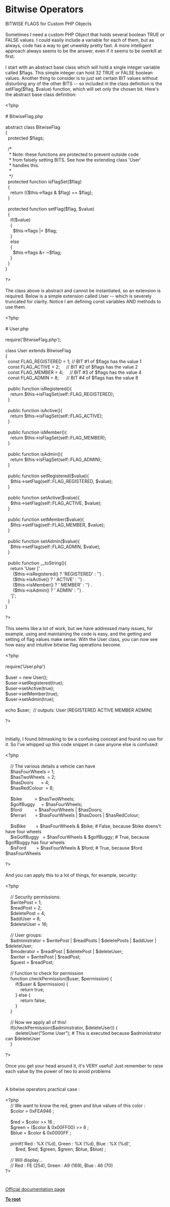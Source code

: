 # Bitwise Operators




<div class="phpcode"><span class="html">
BITWISE FLAGS for Custom PHP Objects<br><br>Sometimes I need a custom PHP Object that holds several boolean TRUE or FALSE values. I could easily include a variable for each of them, but as always, code has a way to get unweildy pretty fast. A more intelligent approach always seems to be the answer, even if it seems to be overkill at first.<br><br>I start with an abstract base class which will hold a single integer variable called $flags. This simple integer can hold 32 TRUE or FALSE boolean values. Another thing to consider is to just set certain BIT values without disturbing any of the other BITS -- so included in the class definition is the setFlag($flag, $value) function, which will set only the chosen bit. Here&apos;s the abstract base class definition: <br><br><span class="default">&lt;?php<br><br></span><span class="comment"># BitwiseFlag.php<br><br></span><span class="keyword">abstract class </span><span class="default">BitwiseFlag<br></span><span class="keyword">{<br>&#xA0; protected </span><span class="default">$flags</span><span class="keyword">;<br><br>&#xA0; </span><span class="comment">/*<br>&#xA0;&#xA0; * Note: these functions are protected to prevent outside code<br>&#xA0;&#xA0; * from falsely setting BITS. See how the extending class &apos;User&apos;<br>&#xA0;&#xA0; * handles this.<br>&#xA0;&#xA0; *<br>&#xA0;&#xA0; */<br>&#xA0; </span><span class="keyword">protected function </span><span class="default">isFlagSet</span><span class="keyword">(</span><span class="default">$flag</span><span class="keyword">)<br>&#xA0; {<br>&#xA0; &#xA0; return ((</span><span class="default">$this</span><span class="keyword">-&gt;</span><span class="default">flags </span><span class="keyword">&amp; </span><span class="default">$flag</span><span class="keyword">) == </span><span class="default">$flag</span><span class="keyword">);<br>&#xA0; }<br><br>&#xA0; protected function </span><span class="default">setFlag</span><span class="keyword">(</span><span class="default">$flag</span><span class="keyword">, </span><span class="default">$value</span><span class="keyword">)<br>&#xA0; {<br>&#xA0; &#xA0; if(</span><span class="default">$value</span><span class="keyword">)<br>&#xA0; &#xA0; {<br>&#xA0; &#xA0; &#xA0; </span><span class="default">$this</span><span class="keyword">-&gt;</span><span class="default">flags </span><span class="keyword">|= </span><span class="default">$flag</span><span class="keyword">;<br>&#xA0; &#xA0; }<br>&#xA0; &#xA0; else<br>&#xA0; &#xA0; {<br>&#xA0; &#xA0; &#xA0; </span><span class="default">$this</span><span class="keyword">-&gt;</span><span class="default">flags </span><span class="keyword">&amp;= ~</span><span class="default">$flag</span><span class="keyword">;<br>&#xA0; &#xA0; }<br>&#xA0; }<br>}<br><br></span><span class="default">?&gt;<br></span><br>The class above is abstract and cannot be instantiated, so an extension is required. Below is a simple extension called User -- which is severely truncated for clarity. Notice I am defining const variables AND methods to use them.<br><br><span class="default">&lt;?php<br><br></span><span class="comment"># User.php<br><br></span><span class="keyword">require(</span><span class="string">&apos;BitwiseFlag.php&apos;</span><span class="keyword">);<br><br>class </span><span class="default">User </span><span class="keyword">extends </span><span class="default">BitwiseFlag<br></span><span class="keyword">{<br>&#xA0; const </span><span class="default">FLAG_REGISTERED </span><span class="keyword">= </span><span class="default">1</span><span class="keyword">; </span><span class="comment">// BIT #1 of $flags has the value 1<br>&#xA0; </span><span class="keyword">const </span><span class="default">FLAG_ACTIVE </span><span class="keyword">= </span><span class="default">2</span><span class="keyword">;&#xA0; &#xA0;&#xA0; </span><span class="comment">// BIT #2 of $flags has the value 2<br>&#xA0; </span><span class="keyword">const </span><span class="default">FLAG_MEMBER </span><span class="keyword">= </span><span class="default">4</span><span class="keyword">;&#xA0; &#xA0;&#xA0; </span><span class="comment">// BIT #3 of $flags has the value 4<br>&#xA0; </span><span class="keyword">const </span><span class="default">FLAG_ADMIN </span><span class="keyword">= </span><span class="default">8</span><span class="keyword">;&#xA0; &#xA0; &#xA0; </span><span class="comment">// BIT #4 of $flags has the value 8<br><br>&#xA0; </span><span class="keyword">public function </span><span class="default">isRegistered</span><span class="keyword">(){<br>&#xA0; &#xA0; return </span><span class="default">$this</span><span class="keyword">-&gt;</span><span class="default">isFlagSet</span><span class="keyword">(</span><span class="default">self</span><span class="keyword">::</span><span class="default">FLAG_REGISTERED</span><span class="keyword">);<br>&#xA0; }<br><br>&#xA0; public function </span><span class="default">isActive</span><span class="keyword">(){<br>&#xA0; &#xA0; return </span><span class="default">$this</span><span class="keyword">-&gt;</span><span class="default">isFlagSet</span><span class="keyword">(</span><span class="default">self</span><span class="keyword">::</span><span class="default">FLAG_ACTIVE</span><span class="keyword">);<br>&#xA0; }<br><br>&#xA0; public function </span><span class="default">isMember</span><span class="keyword">(){<br>&#xA0; &#xA0; return </span><span class="default">$this</span><span class="keyword">-&gt;</span><span class="default">isFlagSet</span><span class="keyword">(</span><span class="default">self</span><span class="keyword">::</span><span class="default">FLAG_MEMBER</span><span class="keyword">);<br>&#xA0; }<br><br>&#xA0; public function </span><span class="default">isAdmin</span><span class="keyword">(){<br>&#xA0; &#xA0; return </span><span class="default">$this</span><span class="keyword">-&gt;</span><span class="default">isFlagSet</span><span class="keyword">(</span><span class="default">self</span><span class="keyword">::</span><span class="default">FLAG_ADMIN</span><span class="keyword">);<br>&#xA0; }<br><br>&#xA0; public function </span><span class="default">setRegistered</span><span class="keyword">(</span><span class="default">$value</span><span class="keyword">){<br>&#xA0; &#xA0; </span><span class="default">$this</span><span class="keyword">-&gt;</span><span class="default">setFlag</span><span class="keyword">(</span><span class="default">self</span><span class="keyword">::</span><span class="default">FLAG_REGISTERED</span><span class="keyword">, </span><span class="default">$value</span><span class="keyword">);<br>&#xA0; }<br><br>&#xA0; public function </span><span class="default">setActive</span><span class="keyword">(</span><span class="default">$value</span><span class="keyword">){<br>&#xA0; &#xA0; </span><span class="default">$this</span><span class="keyword">-&gt;</span><span class="default">setFlag</span><span class="keyword">(</span><span class="default">self</span><span class="keyword">::</span><span class="default">FLAG_ACTIVE</span><span class="keyword">, </span><span class="default">$value</span><span class="keyword">);<br>&#xA0; }<br><br>&#xA0; public function </span><span class="default">setMember</span><span class="keyword">(</span><span class="default">$value</span><span class="keyword">){<br>&#xA0; &#xA0; </span><span class="default">$this</span><span class="keyword">-&gt;</span><span class="default">setFlag</span><span class="keyword">(</span><span class="default">self</span><span class="keyword">::</span><span class="default">FLAG_MEMBER</span><span class="keyword">, </span><span class="default">$value</span><span class="keyword">);<br>&#xA0; }<br><br>&#xA0; public function </span><span class="default">setAdmin</span><span class="keyword">(</span><span class="default">$value</span><span class="keyword">){<br>&#xA0; &#xA0; </span><span class="default">$this</span><span class="keyword">-&gt;</span><span class="default">setFlag</span><span class="keyword">(</span><span class="default">self</span><span class="keyword">::</span><span class="default">FLAG_ADMIN</span><span class="keyword">, </span><span class="default">$value</span><span class="keyword">);<br>&#xA0; }<br><br>&#xA0; public function </span><span class="default">__toString</span><span class="keyword">(){<br>&#xA0; &#xA0; return </span><span class="string">&apos;User [&apos; </span><span class="keyword">.<br>&#xA0; &#xA0; &#xA0; (</span><span class="default">$this</span><span class="keyword">-&gt;</span><span class="default">isRegistered</span><span class="keyword">() ? </span><span class="string">&apos;REGISTERED&apos; </span><span class="keyword">: </span><span class="string">&apos;&apos;</span><span class="keyword">) .<br>&#xA0; &#xA0; &#xA0; (</span><span class="default">$this</span><span class="keyword">-&gt;</span><span class="default">isActive</span><span class="keyword">() ? </span><span class="string">&apos; ACTIVE&apos; </span><span class="keyword">: </span><span class="string">&apos;&apos;</span><span class="keyword">) .<br>&#xA0; &#xA0; &#xA0; (</span><span class="default">$this</span><span class="keyword">-&gt;</span><span class="default">isMember</span><span class="keyword">() ? </span><span class="string">&apos; MEMBER&apos; </span><span class="keyword">: </span><span class="string">&apos;&apos;</span><span class="keyword">) .<br>&#xA0; &#xA0; &#xA0; (</span><span class="default">$this</span><span class="keyword">-&gt;</span><span class="default">isAdmin</span><span class="keyword">() ? </span><span class="string">&apos; ADMIN&apos; </span><span class="keyword">: </span><span class="string">&apos;&apos;</span><span class="keyword">) .<br>&#xA0; &#xA0; </span><span class="string">&apos;]&apos;</span><span class="keyword">;<br>&#xA0; }<br>}<br><br></span><span class="default">?&gt;<br></span><br>This seems like a lot of work, but we have addressed many issues, for example, using and maintaining the code is easy, and the getting and setting of flag values make sense. With the User class, you can now see how easy and intuitive bitwise flag operations become.<br><br><span class="default">&lt;?php<br><br></span><span class="keyword">require(</span><span class="string">&apos;User.php&apos;</span><span class="keyword">)<br><br></span><span class="default">$user </span><span class="keyword">= new </span><span class="default">User</span><span class="keyword">();<br></span><span class="default">$user</span><span class="keyword">-&gt;</span><span class="default">setRegistered</span><span class="keyword">(</span><span class="default">true</span><span class="keyword">);<br></span><span class="default">$user</span><span class="keyword">-&gt;</span><span class="default">setActive</span><span class="keyword">(</span><span class="default">true</span><span class="keyword">);<br></span><span class="default">$user</span><span class="keyword">-&gt;</span><span class="default">setMember</span><span class="keyword">(</span><span class="default">true</span><span class="keyword">);<br></span><span class="default">$user</span><span class="keyword">-&gt;</span><span class="default">setAdmin</span><span class="keyword">(</span><span class="default">true</span><span class="keyword">);<br><br>echo </span><span class="default">$user</span><span class="keyword">;&#xA0; </span><span class="comment">// outputs: User [REGISTERED ACTIVE MEMBER ADMIN]<br><br></span><span class="default">?&gt;</span>
</span>
</div>
  

#


<div class="phpcode"><span class="html">
Initially, I found bitmasking to be a confusing concept and found no use for it. So I&apos;ve whipped up this code snippet in case anyone else is confused:<br><br><span class="default">&lt;?php<br><br>&#xA0; &#xA0; </span><span class="comment">// The various details a vehicle can have<br>&#xA0; &#xA0; </span><span class="default">$hasFourWheels </span><span class="keyword">= </span><span class="default">1</span><span class="keyword">;<br>&#xA0; &#xA0; </span><span class="default">$hasTwoWheels&#xA0; </span><span class="keyword">= </span><span class="default">2</span><span class="keyword">;<br>&#xA0; &#xA0; </span><span class="default">$hasDoors&#xA0; &#xA0; &#xA0; </span><span class="keyword">= </span><span class="default">4</span><span class="keyword">;<br>&#xA0; &#xA0; </span><span class="default">$hasRedColour&#xA0; </span><span class="keyword">= </span><span class="default">8</span><span class="keyword">;<br><br>&#xA0; &#xA0; </span><span class="default">$bike&#xA0; &#xA0; &#xA0; &#xA0; &#xA0; </span><span class="keyword">= </span><span class="default">$hasTwoWheels</span><span class="keyword">;<br>&#xA0; &#xA0; </span><span class="default">$golfBuggy&#xA0; &#xA0;&#xA0; </span><span class="keyword">= </span><span class="default">$hasFourWheels</span><span class="keyword">;<br>&#xA0; &#xA0; </span><span class="default">$ford&#xA0; &#xA0; &#xA0; &#xA0; &#xA0; </span><span class="keyword">= </span><span class="default">$hasFourWheels </span><span class="keyword">| </span><span class="default">$hasDoors</span><span class="keyword">;<br>&#xA0; &#xA0; </span><span class="default">$ferrari&#xA0; &#xA0; &#xA0;&#xA0; </span><span class="keyword">= </span><span class="default">$hasFourWheels </span><span class="keyword">| </span><span class="default">$hasDoors </span><span class="keyword">| </span><span class="default">$hasRedColour</span><span class="keyword">;<br><br>&#xA0; &#xA0; </span><span class="default">$isBike&#xA0; &#xA0; &#xA0; &#xA0; </span><span class="keyword">= </span><span class="default">$hasFourWheels </span><span class="keyword">&amp; </span><span class="default">$bike</span><span class="keyword">; </span><span class="comment"># False, because $bike doens&apos;t have four wheels<br>&#xA0; &#xA0; </span><span class="default">$isGolfBuggy&#xA0;&#xA0; </span><span class="keyword">= </span><span class="default">$hasFourWheels </span><span class="keyword">&amp; </span><span class="default">$golfBuggy</span><span class="keyword">; </span><span class="comment"># True, because $golfBuggy has four wheels<br>&#xA0; &#xA0; </span><span class="default">$isFord&#xA0; &#xA0; &#xA0; &#xA0; </span><span class="keyword">= </span><span class="default">$hasFourWheels </span><span class="keyword">&amp; </span><span class="default">$ford</span><span class="keyword">; </span><span class="comment"># True, because $ford $hasFourWheels<br><br></span><span class="default">?&gt;<br></span><br>And you can apply this to a lot of things, for example, security:<br><br><span class="default">&lt;?php<br><br>&#xA0; &#xA0; </span><span class="comment">// Security permissions:<br>&#xA0; &#xA0; </span><span class="default">$writePost </span><span class="keyword">= </span><span class="default">1</span><span class="keyword">;<br>&#xA0; &#xA0; </span><span class="default">$readPost </span><span class="keyword">= </span><span class="default">2</span><span class="keyword">;<br>&#xA0; &#xA0; </span><span class="default">$deletePost </span><span class="keyword">= </span><span class="default">4</span><span class="keyword">;<br>&#xA0; &#xA0; </span><span class="default">$addUser </span><span class="keyword">= </span><span class="default">8</span><span class="keyword">;<br>&#xA0; &#xA0; </span><span class="default">$deleteUser </span><span class="keyword">= </span><span class="default">16</span><span class="keyword">;<br>&#xA0; &#xA0; <br>&#xA0; &#xA0; </span><span class="comment">// User groups:<br>&#xA0; &#xA0; </span><span class="default">$administrator </span><span class="keyword">= </span><span class="default">$writePost </span><span class="keyword">| </span><span class="default">$readPosts </span><span class="keyword">| </span><span class="default">$deletePosts </span><span class="keyword">| </span><span class="default">$addUser </span><span class="keyword">| </span><span class="default">$deleteUser</span><span class="keyword">;<br>&#xA0; &#xA0; </span><span class="default">$moderator </span><span class="keyword">= </span><span class="default">$readPost </span><span class="keyword">| </span><span class="default">$deletePost </span><span class="keyword">| </span><span class="default">$deleteUser</span><span class="keyword">;<br>&#xA0; &#xA0; </span><span class="default">$writer </span><span class="keyword">= </span><span class="default">$writePost </span><span class="keyword">| </span><span class="default">$readPost</span><span class="keyword">;<br>&#xA0; &#xA0; </span><span class="default">$guest </span><span class="keyword">= </span><span class="default">$readPost</span><span class="keyword">;<br><br>&#xA0; &#xA0; </span><span class="comment">// function to check for permission<br>&#xA0; &#xA0; </span><span class="keyword">function </span><span class="default">checkPermission</span><span class="keyword">(</span><span class="default">$user</span><span class="keyword">, </span><span class="default">$permission</span><span class="keyword">) {<br>&#xA0; &#xA0; &#xA0; &#xA0; if(</span><span class="default">$user </span><span class="keyword">&amp; </span><span class="default">$permission</span><span class="keyword">) {<br>&#xA0; &#xA0; &#xA0; &#xA0; &#xA0; &#xA0; return </span><span class="default">true</span><span class="keyword">;<br>&#xA0; &#xA0; &#xA0; &#xA0; } else {<br>&#xA0; &#xA0; &#xA0; &#xA0; &#xA0; &#xA0; return </span><span class="default">false</span><span class="keyword">;<br>&#xA0; &#xA0; &#xA0; &#xA0; }<br>&#xA0; &#xA0; }<br><br>&#xA0; &#xA0; </span><span class="comment">// Now we apply all of this!<br>&#xA0; &#xA0; </span><span class="keyword">if(</span><span class="default">checkPermission</span><span class="keyword">(</span><span class="default">$administrator</span><span class="keyword">, </span><span class="default">$deleteUser</span><span class="keyword">)) {<br>&#xA0; &#xA0; &#xA0; &#xA0; </span><span class="default">deleteUser</span><span class="keyword">(</span><span class="string">&quot;Some User&quot;</span><span class="keyword">); </span><span class="comment"># This is executed because $administrator can $deleteUser<br>&#xA0; &#xA0; </span><span class="keyword">}<br><br></span><span class="default">?&gt;<br></span><br>Once you get your head around it, it&apos;s VERY useful! Just remember to raise each value by the power of two to avoid problems</span>
</div>
  

#


<div class="phpcode"><span class="html">
A bitwise operators practical case :<br><br><span class="default">&lt;?php<br>&#xA0; &#xA0; </span><span class="comment">// We want to know the red, green and blue values of this color :<br>&#xA0; &#xA0; </span><span class="default">$color </span><span class="keyword">= </span><span class="default">0xFEA946 </span><span class="keyword">;<br><br>&#xA0; &#xA0; </span><span class="default">$red </span><span class="keyword">= </span><span class="default">$color </span><span class="keyword">&gt;&gt; </span><span class="default">16 </span><span class="keyword">;<br>&#xA0; &#xA0; </span><span class="default">$green </span><span class="keyword">= (</span><span class="default">$color </span><span class="keyword">&amp; </span><span class="default">0x00FF00</span><span class="keyword">) &gt;&gt; </span><span class="default">8 </span><span class="keyword">;<br>&#xA0; &#xA0; </span><span class="default">$blue </span><span class="keyword">= </span><span class="default">$color </span><span class="keyword">&amp; </span><span class="default">0x0000FF </span><span class="keyword">;<br><br>&#xA0; &#xA0; </span><span class="default">printf</span><span class="keyword">(</span><span class="string">&apos;Red : %X (%d), Green : %X (%d), Blue : %X (%d)&apos;</span><span class="keyword">,<br>&#xA0; &#xA0; &#xA0; &#xA0; </span><span class="default">$red</span><span class="keyword">, </span><span class="default">$red</span><span class="keyword">, </span><span class="default">$green</span><span class="keyword">, </span><span class="default">$green</span><span class="keyword">, </span><span class="default">$blue</span><span class="keyword">, </span><span class="default">$blue</span><span class="keyword">) ;<br><br>&#xA0; &#xA0; </span><span class="comment">// Will display...<br>&#xA0; &#xA0; // Red : FE (254), Green : A9 (169), Blue : 46 (70)<br></span><span class="default">?&gt;</span>
</span>
</div>
  

#

[Official documentation page](https://www.php.net/manual/en/language.operators.bitwise.php)

**[To root](/README.md)**